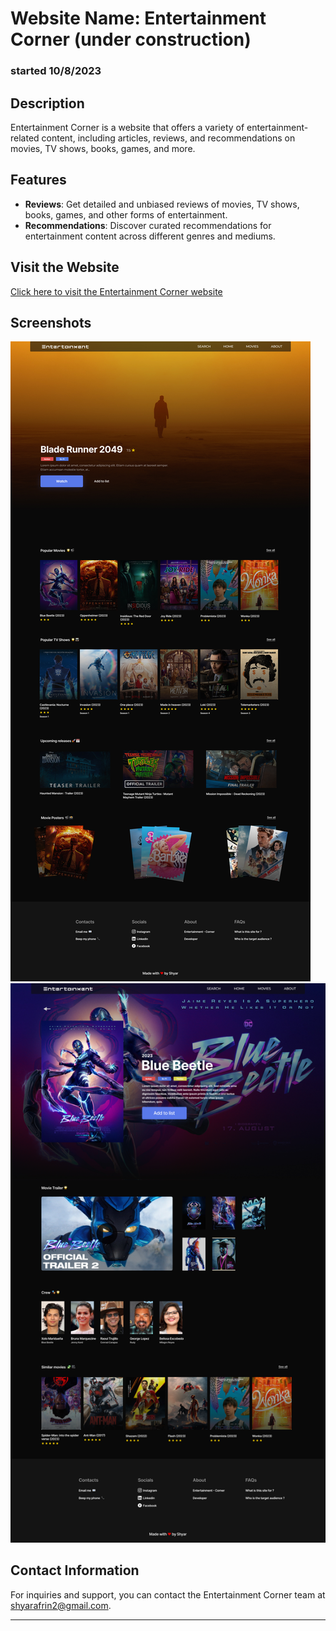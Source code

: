 # Website Name: Entertainment Corner (under construction)

### started 10/8/2023

## Description
Entertainment Corner is a website that offers a variety of entertainment-related content, including articles, reviews, and recommendations on movies, TV shows, books, games, and more.

## Features
- **Reviews**: Get detailed and unbiased reviews of movies, TV shows, books, games, and other forms of entertainment.
- **Recommendations**: Discover curated recommendations for entertainment content across different genres and mediums.

## Visit the Website
[Click here to visit the Entertainment Corner website](https://entertainment-corner.vercel.app/)

## Screenshots
![Screenshot 1](public/Home_pic.jpg)
![Screenshot 2](public/Movie-Details.jpg)

## Contact Information
For inquiries and support, you can contact the Entertainment Corner team at [shyarafrin2@gmail.com](mailto:shyarafrin2@gmail.com).

---

